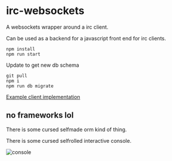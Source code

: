 # irc-websockets

A websockets wrapper around a irc client.

Can be used as a backend for a javascript front end for irc clients.

```
npm install
npm run start
```

Update to get new db schema
```
git pull
npm i
npm run db migrate
```

[Example client implementation](https://github.com/ChillerDragon/discord-irc/commit/9203d05af36485fff627a0dd5547f4be2e3dca89)

## no frameworks lol

There is some cursed selfmade orm kind of thing.

There is some cursed selfrolled interactive console.

![console](https://zillyhuhn.com/cs/.1706867897.png)
